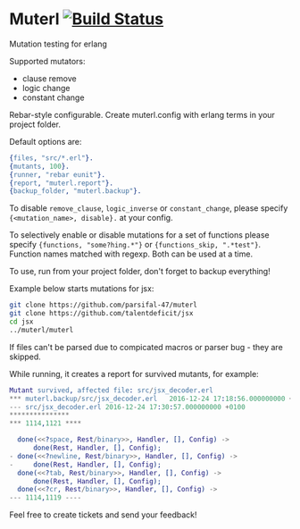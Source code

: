 # Muterl [![Build Status](https://travis-ci.org/parsifal-47/muterl.svg?branch=master)](https://travis-ci.org/parsifal-47/muterl)

Mutation testing for erlang

Supported mutators:
 - clause remove
 - logic change
 - constant change

Rebar-style configurable. Create muterl.config with erlang terms
in your project folder.

Default options are:

```erlang
{files, "src/*.erl"}.
{mutants, 100}.
{runner, "rebar eunit"}.
{report, "muterl.report"}.
{backup_folder, "muterl.backup"}.
```

To disable `remove_clause`, `logic_inverse` or `constant_change`, please
specify `{<mutation_name>, disable}.` at your config.

To selectively enable or disable mutations for a set of functions please specify
`{functions, "some?hing.*"}` or `{functions_skip, ".*test"}`. Function names matched with regexp. Both can be used at a time.

To use, run from your project folder, don't forget to backup everything!

Example below starts mutations for jsx:
```bash
git clone https://github.com/parsifal-47/muterl
git clone https://github.com/talentdeficit/jsx
cd jsx
../muterl/muterl
```

If files can't be parsed due to compicated macros or parser bug - they are skipped.

While running, it creates a report for survived mutants, for example:

```erlang
Mutant survived, affected file: src/jsx_decoder.erl
*** muterl.backup/src/jsx_decoder.erl   2016-12-24 17:18:56.000000000 +0100
--- src/jsx_decoder.erl 2016-12-24 17:30:57.000000000 +0100
***************
*** 1114,1121 ****

  done(<<?space, Rest/binary>>, Handler, [], Config) ->
      done(Rest, Handler, [], Config);
- done(<<?newline, Rest/binary>>, Handler, [], Config) ->
-     done(Rest, Handler, [], Config);
  done(<<?tab, Rest/binary>>, Handler, [], Config) ->
      done(Rest, Handler, [], Config);
  done(<<?cr, Rest/binary>>, Handler, [], Config) ->
--- 1114,1119 ----
```

Feel free to create tickets and send your feedback!
